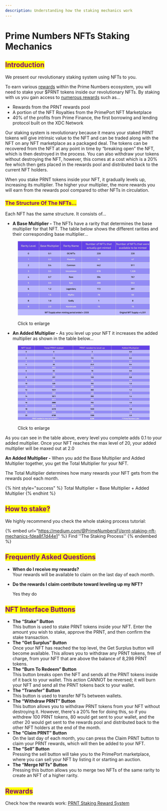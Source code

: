 ```yaml
---
description: Understanding how the staking mechanics work
---
```


# Prime Numbers NFTs Staking Mechanics

## <mark style="color:purple;">Introduction</mark> <a href="#id-5932" id="id-5932"></a>

We present our revolutionary staking system using NFTs to you.

To earn various [rewards](../prime-numbers-staking-reward-system/prnt-nft-staking-reward-system.md) within the Prime Numbers ecosystem, you will need to stake your $PRNT tokens inside our revolutionary NFTs. By staking with us you gain access to [numerous rewards](../prime-numbers-staking-reward-system/prnt-nft-staking-reward-system.md) such as...

* Rewards from the PRNT rewards pool
* A portion of the NFT Royalties from the PrimePort NFT Marketplace
* 40% of the profits from Prime Finance, the first borrowing and lending protocol built on the XDC Network

Our staking system is revolutionary because it means your staked PRNT tokens will give intrinsic value to the NFT and can be traded along with the NFT on any NFT marketplace as a packaged deal. The tokens can be recovered from the NFT at any point in time by “breaking open” the NFT, which is then destroyed in the process. You can also withdraw your tokens without destroying the NFT, however, this comes at a cost which is a 20% fee which then gets placed in the rewards pool and distributed back to the current NFT holders.

When you stake PRNT tokens inside your NFT, it gradually levels up, increasing its multiplier. The higher your multiplier, the more rewards you will earn from the rewards pool compared to other NFTs in circulation.

### <mark style="color:purple;">The Structure Of The NFTs…</mark> <a href="#d7e3" id="d7e3"></a>

Each NFT has the same structure. It consists of…

* **A Base Multiplier -** The NFTs have a rarity that determines the base multiplier for that NFT. The table below shows the different rarities and their corresponding base multiplier…

<figure><img src="../../.gitbook/assets/5 (1).jpg" alt=""><figcaption><p>Click to enlarge</p></figcaption></figure>

* **An Added Multiplier -** As you level up your NFT it increases the added multiplier as shown in the table below…

<figure><img src="../../.gitbook/assets/Elementos Whitepaper.jpg" alt=""><figcaption><p>Click to enlarge</p></figcaption></figure>

As you can see in the table above, every level you complete adds 0.1 to your added multiplier. Once your NFT reaches the max level of 20, your added multiplier will be maxed out at 2.0

**An Added Multiplier -** When you add the Base Multiplier and Added Multiplier together, you get the Total Multiplier for your NFT.&#x20;

The Total Multiplier determines how many rewards your NFT gets from the rewards pool each month.

{% hint style="success" %}
Total Multiplier = Base Multiplier + Added Multiplier
{% endhint %}

## <mark style="color:purple;">How to stake?</mark> <a href="#id-21ca" id="id-21ca"></a>

We highly recommend you check the whole staking process tutorial:

{% embed url="https://medium.com/@PrimeNumbersFi/prnt-staking-nft-mechanics-fdea8f7d44e1" %}
Find ''The Staking Process''
{% endembed %}

## <mark style="color:purple;">Frequently Asked Questions</mark> <a href="#a7be" id="a7be"></a>

* **When do I receive my rewards?**\
  Your rewards will be available to claim on the last day of each month.
*   **Do the rewards I claim contribute toward leveling up my NFT?**

    Yes they do

## <mark style="color:purple;">NFT Interface Buttons</mark> <a href="#id-9afb" id="id-9afb"></a>

* **The “Stake” Button**\
  This button is used to stake PRNT tokens inside your NFT. Enter the amount you wish to stake, approve the PRNT, and then confirm the stake transaction.
* **The “Get Surplus” Button**\
  Once your NFT has reached the top level, the Get Surplus button will become available. This allows you to withdraw any PRNT tokens, free of charge, from your NFT that are above the balance of 8,298 PRNT tokens.
* **The “Burn To Redeem” Button**\
  This button breaks open the NFT and sends all the PRNT tokens inside of it back to your wallet. This action CANNOT be reversed; it will burn your NFT and send all the PRNT tokens back to your wallet.
* **The “Transfer” Button**\
  This button is used to transfer NFTs between wallets.
* **The “Withdraw PRNT” Button**\
  This button allows you to withdraw PRNT tokens from your NFT without destroying it. However, there's a 20% fee for doing this, so if you withdrew 100 PRNT tokens, 80 would get sent to your wallet, and the other 20 would get sent to the rewards pool and distributed back to the other NFT holders at the end of the month.
* **The “Claim PRNT” Button**\
  On the last day of each month, you can press the Claim PRNT button to claim your PRNT rewards, which will then be added to your NFT.
* **The “Sell” Button**\
  Pressing the sell button will take you to the PrimePort marketplace, where you can sell your NFT by listing it or starting an auction.
* **The “Merge NFTs” Button**\
  Pressing this button allows you to merge two NFTs of the same rarity to create an NFT of a higher rarity.

## <mark style="color:purple;">Rewards</mark> <a href="#id-9afb" id="id-9afb"></a>

Check how the rewards work: [PRNT Staking Reward System](../prime-numbers-staking-reward-system/prnt-nft-staking-reward-system.md)
